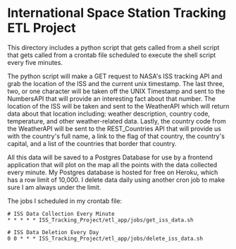 # International Space Station Tracking ETL Project

This directory includes a python script that gets called from a shell script that gets called from a crontab file scheduled to execute the shell script every five minutes.

The python script will make a GET request to NASA's ISS tracking API and grab the location of the ISS and the current unix timestamp. The last three, two, or one character will be taken off the UNIX Timestamp and sent to the NumbersAPI that will provide an interesting fact about that number. The location of the ISS will be taken and sent to the WeatherAPI which will return data about that location including: weather description, country code, temperature, and other weather-related data. Lastly, the country code from the WeatherAPI will be sent to the REST_Countries API that will provide us with the country's full name, a link to the flag of that country, the country's capital, and a list of the countries that border that country.

All this data will be saved to a Postgres Database for use by a frontend application that will plot on the map all the points with the data collected every minute. My Postgres database is hosted for free on Heroku, which has a row limit of 10,000. I delete data daily using another cron job to make sure I am always under the limit.

The jobs I scheduled in my crontab file:

```
# ISS Data Collection Every Minute
* * * * * ISS_Tracking_Project/etl_app/jobs/get_iss_data.sh

# ISS Data Deletion Every Day
0 0 * * * ISS_Tracking_Project/etl_app/jobs/delete_iss_data.sh
```
